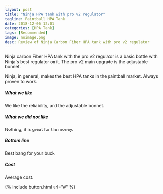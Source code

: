 ```yaml
---
layout: post
title: "Ninja HPA tank with pro v2 regulator"
tagline: Paintball HPA Tank
date: 2018-12-06 12:01
categories: [HPA Tank]
tags: [Recommended]
image: noimage.png
desc: Review of Ninja Carbon Fiber HPA tank with pro v2 regulator
---
```

Ninja carbon Fiber HPA tank with the pro v2 regulator is a basic bottle with Ninja's best regulator on it. The pro v2 main upgrade is the adjustable bonnet.

Ninja, in general, makes the best HPA tanks in the paintball market. Always proven to work.

##### What we like

We like the reliability, and the adjustable bonnet.

##### What we did not like

Nothing, it is great for the money.

##### Bottom line

Best bang for your buck.

##### Cost

Average cost.

{% include button.html url="#" %}

[aws]: # "Link to product at Amazon"